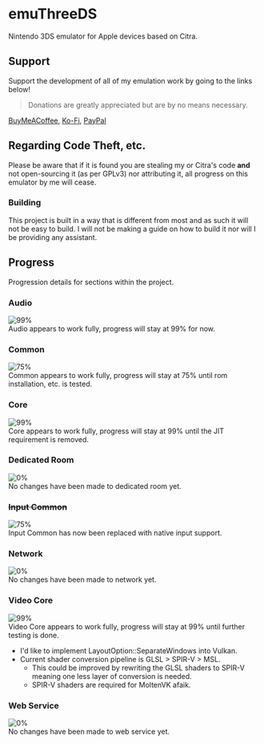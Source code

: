 # emuThreeDS
Nintendo 3DS emulator for Apple devices based on Citra.

## Support
Support the development of all of my emulation work by going to the links below!
> Donations are greatly appreciated but are by no means necessary.

[BuyMeACoffee](https://buymeacoffee.com/antiquecodes), [Ko-Fi](https://ko-fi.com/antiquecodes), [PayPal](https://paypal.me/officialantique)

## Regarding Code Theft, etc.
Please be aware that if it is found you are stealing my or Citra's code **and** not open-sourcing it (as per GPLv3) nor attributing it, all progress on this emulator by me will cease.

### Building
This project is built in a way that is different from most and as such it will not be easy to build. I will not be making a guide on how to build it nor will I be providing any assistant.

## Progress
Progression details for sections within the project.

### Audio
![99%](https://progress-bar.dev/99?width=110)  
Audio appears to work fully, progress will stay at 99% for now.

### Common
![75%](https://progress-bar.dev/75?width=110)  
Common appears to work fully, progress will stay at 75% until rom installation, etc. is tested.

### Core
![99%](https://progress-bar.dev/99?width=110)  
Core appears to work fully, progress will stay at 99% until the JIT requirement is removed.

### Dedicated Room
![0%](https://progress-bar.dev/0?width=110)  
No changes have been made to dedicated room yet.

### ~~Input Common~~
![75%](https://progress-bar.dev/75?width=110)  
Input Common has now been replaced with native input support.

### Network
![0%](https://progress-bar.dev/0?width=110)  
No changes have been made to network yet.

### Video Core
![99%](https://progress-bar.dev/99?width=110)  
Video Core appears to work fully, progress will stay at 99% until further testing is done.
- I'd like to implement LayoutOption::SeparateWindows into Vulkan.
- Current shader conversion pipeline is GLSL > SPIR-V > MSL.
  - This could be improved by rewriting the GLSL shaders to SPIR-V meaning one less layer of conversion is needed.
  - SPIR-V shaders are required for MoltenVK afaik.

### Web Service
![0%](https://progress-bar.dev/0?width=110)  
No changes have been made to web service yet.
